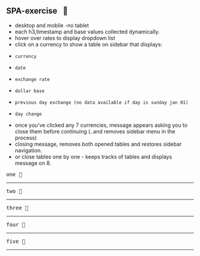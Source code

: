SPA-exercise  &nbsp; :rocket:
--------

- desktop and mobile -no tablet
- each h3,timestamp and base values collected dynamically.
- hover over rates to display dropdown list
- click on a currency to show a table on sidebar that displays:
+     currency
+     date
+     exchange rate
+     dollar base
+     previous day exchange (no data available if day is sunday jan 01)
+     day change

- once you've clicked any 7 currencies, message appears asking you to close them
  before continuing  (..and removes sidebar menu in the process)
- closing message, removes both opened tables and restores sidebar navigation.
- or close tables one by one - keeps tracks of tables and displays message on 8.

<kbd>one :ticket:</kbd><br/>
[](public/desktop1.png) 
<hr/>

<kbd>two :ticket:</kbd><br/>
[](public/desktop2.png) 
<hr/>

<kbd>three :ticket:</kbd><br/>
[](public/desktop3.png) 
<hr/>

<kbd>four :ticket:</kbd><br/>
[](public/mobile1.png) 
<hr/>

<kbd>five :ticket:</kbd><br/>
[](public/mobile2.png) 
<hr/>








